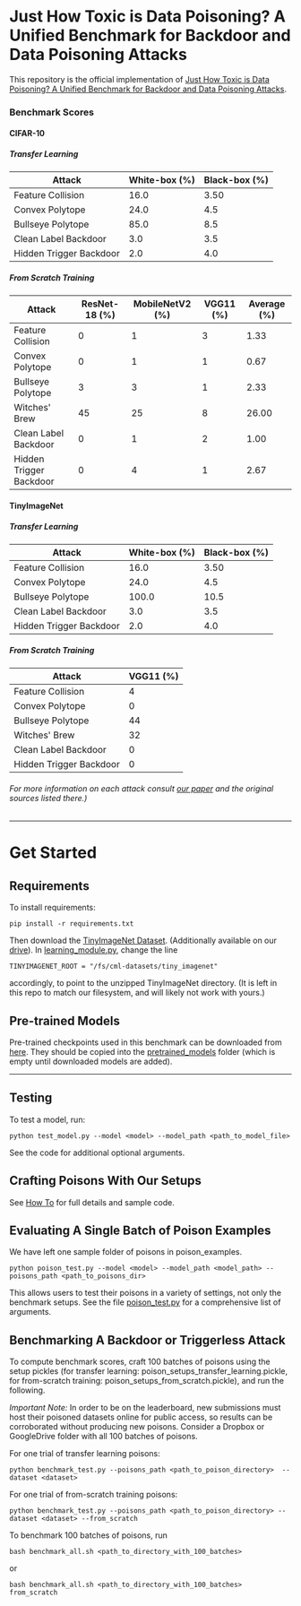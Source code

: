 # Just How Toxic is Data Poisoning? A Unified Benchmark for Backdoor and Data Poisoning Attacks

This repository is the official implementation of [Just How Toxic is Data Poisoning? A Unified Benchmark for Backdoor and Data Poisoning Attacks](https://arxiv.org/abs/2006.12557). 

### Benchmark Scores

#### CIFAR-10
##### Transfer Learning
| Attack                        | White-box (%)      | Black-box (%)|
| ------------------            |----------------    |--------------|
|Feature Collision              | 16.0               | 3.50         |
|Convex Polytope                | 24.0               | 4.5          |
|Bullseye Polytope              | 85.0               | 8.5          |
|Clean Label Backdoor           | 3.0                | 3.5          |
|Hidden Trigger Backdoor        | 2.0                | 4.0          |
    
##### From Scratch Training
| Attack                    | ResNet-18 (%)     | MobileNetV2 (%)   | VGG11 (%) | Average (%)|
| --------------------------| --------------    |-----------        |-----------|----------- |
|Feature Collision          |  0                |  1                |  3        |  1.33      |   
|Convex Polytope            |  0                |  1                |  1        |  0.67      |   
|Bullseye Polytope          |  3                |  3                |  1        |  2.33      |   
|Witches' Brew              |  45               |  25               |  8        |  26.00     |   
|Clean Label Backdoor       |  0                |  1                |  2        |  1.00      | 
|Hidden Trigger Backdoor    |  0                |  4                |  1        |  2.67      | 

#### TinyImageNet
##### Transfer Learning
| Attack                        | White-box (%)      | Black-box (%)|
| ------------------            |----------------    |--------------|
|Feature Collision              | 16.0               | 3.50         |
|Convex Polytope                | 24.0               | 4.5          |
|Bullseye Polytope              | 100.0              | 10.5         |
|Clean Label Backdoor           | 3.0                | 3.5          |
|Hidden Trigger Backdoor        | 2.0                | 4.0          |
    
##### From Scratch Training
| Attack                    | VGG11 (%) |
| --------------------------|-----------|
|Feature Collision          |  4        |  
|Convex Polytope            |  0        |  
|Bullseye Polytope          |  44       |  
|Witches' Brew              |  32       |  
|Clean Label Backdoor       |  0        |
|Hidden Trigger Backdoor    |  0        |

###### For more information on each attack consult [our paper](https://arxiv.org/abs/2006.12557) and the original sources listed there.)

---

# Get Started
## Requirements

To install requirements:

```setup
pip install -r requirements.txt
```

Then download the [TinyImageNet Dataset](https://tiny-imagenet.herokuapp.com/). (Additionally available on our [drive](https://drive.google.com/drive/folders/1MMebJznKStXcFT31MKyyec2GMWcsrwtP?usp=sharing)). In [learning_module.py](learing_module.py), change the line
```
TINYIMAGENET_ROOT = "/fs/cml-datasets/tiny_imagenet"
```
accordingly, to point to the unzipped TinyImageNet directory. (It is left in this repo to match our filesystem, and will likely not work with yours.)

## Pre-trained Models

Pre-trained checkpoints used in this benchmark can be downloaded from [here](https://drive.google.com/drive/folders/1MMebJznKStXcFT31MKyyec2GMWcsrwtP?usp=sharing). They should be copied into the [pretrained_models](pretrained_models) folder (which is empty until downloaded models are added).

---
## Testing

To test a model, run:

```test
python test_model.py --model <model> --model_path <path_to_model_file> 
```    
See the code for additional optional arguments.

## Crafting Poisons With Our Setups
See [How To](how_to.md) for full details and sample code.

## Evaluating A Single Batch of Poison Examples
We have left one sample folder of poisons in poison_examples.
```eval
python poison_test.py --model <model> --model_path <model_path> --poisons_path <path_to_poisons_dir>
```
This allows users to test their poisons in a variety of settings, not only the benchmark setups. See the file [poison_test.py](poison_test.py) for a comprehensive list of arguments.

## Benchmarking A Backdoor or Triggerless Attack
To compute benchmark scores, craft 100 batches of poisons using the setup pickles (for transfer learning: poison_setups_transfer_learning.pickle, for from-scratch training: poison_setups_from_scratch.pickle), and run the following. 

*Important Note:* In order to be on the leaderboard, new submissions must host their poisoned datasets online for public access, so results can be corroborated without producing new poisons. Consider a Dropbox or GoogleDrive folder with all 100 batches of poisons.

For one trial of transfer learning poisons:
```eval
python benchmark_test.py --poisons_path <path_to_poison_directory>  --dataset <dataset>
```

For one trial of from-scratch training poisons:
```eval
python benchmark_test.py --poisons_path <path_to_poison_directory> --dataset <dataset> --from_scratch
```

To benchmark 100 batches of poisons, run
```eval
bash benchmark_all.sh <path_to_directory_with_100_batches> 
``` 
or
```eval
bash benchmark_all.sh <path_to_directory_with_100_batches> from_scratch
``` 
